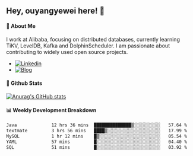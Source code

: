 ## Hey, ouyangyewei here! :wave:

#### :rocket: About Me
I work at Alibaba, focusing on distributed databases, currently learning TiKV, LevelDB, Kafka and DolphinScheduler. I am passionate about contributing to widely used open source projects.

- [![Linkedin](https://img.shields.io/badge/LinkedIn-ouyangyewei-blue)](https://www.linkedin.com/in/ouyangyewei/)
- [![Blog](https://img.shields.io/badge/Blog-yeweiouyang-orange)](https://blog.csdn.net/yeweiouyang)

#### :star2: Github Stats
[![Anurag's GitHub stats](https://github-readme-stats.vercel.app/api?username=ouyangyewei&show_icons=true&cache_seconds=3600&theme=tokyonight)](https://github.com/anuraghazra/github-readme-stats)

#### :bar_chart: Weekly Development Breakdown
<!--START_SECTION:waka-->

```txt
Java             12 hrs 36 mins  ██████████████▒░░░░░░░░░░   57.64 %
textmate         3 hrs 56 mins   ████▒░░░░░░░░░░░░░░░░░░░░   17.99 %
MySQL            1 hr 12 mins    █▒░░░░░░░░░░░░░░░░░░░░░░░   05.54 %
YAML             57 mins         █░░░░░░░░░░░░░░░░░░░░░░░░   04.40 %
SQL              51 mins         █░░░░░░░░░░░░░░░░░░░░░░░░   03.92 %
```

<!--END_SECTION:waka-->
